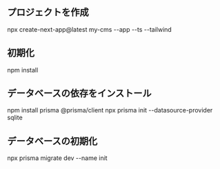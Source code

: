 ## プロジェクトを作成
npx create-next-app@latest my-cms --app --ts --tailwind

## 初期化
npm install

## データベースの依存をインストール
npm install prisma @prisma/client
npx prisma init --datasource-provider sqlite

## データベースの初期化
npx prisma migrate dev --name init